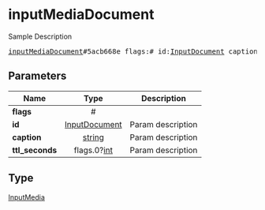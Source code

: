 # inputMediaDocument

Sample Description

<pre>
<a href="../constructor/inputMediaDocument.md">inputMediaDocument</a>#5acb668e flags:# id:<a href="../type/InputDocument.md">InputDocument</a> caption:<a href="../type/string.md">string</a> ttl_seconds:flags.0?<a href="../type/int.md">int</a> = <a href="../type/InputMedia.md">InputMedia</a>;
</pre>
## Parameters

| Name | Type | Description |
|------|:----:|-------------|
| **flags** | # |  |
| **id** | <a href="../type/InputDocument.md">InputDocument</a> | Param description |
| **caption** | <a href="../type/string.md">string</a> | Param description |
| **ttl_seconds** | flags.0?<a href="../type/int.md">int</a> | Param description |

## Type

<a href="../type/InputMedia.md">InputMedia</a>
